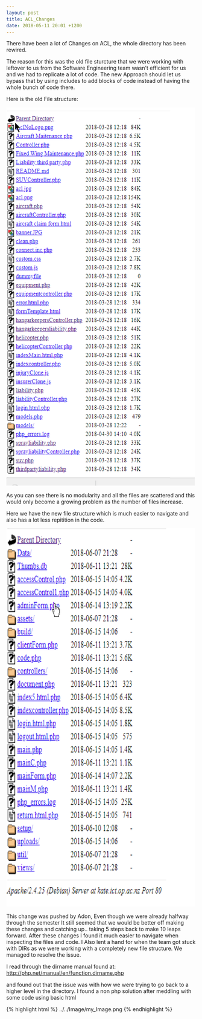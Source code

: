 ```yaml
---
layout: post
title: ACL_Changes
date: 2018-05-11 20:01 +1200
---
```


There have been a lot of Changes on ACL, the whole directory has been rewired.

The reason for this was the old file sturcture that we were working with leftover to us from the Software Engineering team wasn't efficient for us and we had to replicate a lot of code. The new Approach should let us bypass that by using includes to add blocks of code instead of having the whole bunch of code there.

Here is the old File structure:

<img src="/resources/acl_old.png" alt="old_acl_file_structure" height="1000" width="500">

As you can see there is no modularity and all the files are scattered and this would only become a growing problem as the number of files increase.

Here we have the new file structure which is much easier to navigate and also has a lot less repitition in the code.

<img src="/resources/acl_new.png" alt="new_acl_file_structure" height="1000" width="500">

This change was pushed by Adon, Even though we were already halfway through the semester It still seemed that we would be better off making these changes and catching up.. taking 5 steps back to make 10 leaps forward. After these changes I found it much easier to navigate when inspecting the files and code.
I Also lent a hand for when the team got stuck with DIRs as we were working with a completely new file structure. We managed to resolve the issue.

I read through the dirname manual found at: http://php.net/manual/en/function.dirname.php

and found out that the issue was with how we were trying to go back to a higher level in the directory. I found a non php solution after meddling with some code using basic html

{% highlight html %}
../../Image/my_Image.png 
{% endhighlight %}
